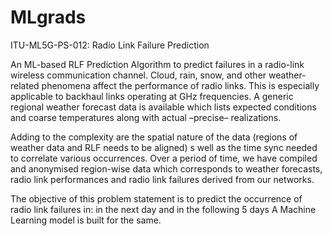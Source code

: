 # MLgrads
ITU-ML5G-PS-012: Radio Link Failure Prediction

An ML-based RLF Prediction Algorithm to predict failures in a radio-link wireless communication channel.
Cloud, rain, snow, and other weather-related phenomena affect the performance of radio links. 
This is especially applicable to backhaul links operating at GHz frequencies. 
A generic regional weather forecast data is available which lists expected conditions and coarse temperatures along with actual –precise– realizations.

Adding to the complexity are the spatial nature of the data (regions of weather data and RLF needs to be aligned) 
s well as the time sync needed to correlate various occurrences. 
Over a period of time, we have compiled and anonymised region-wise data which corresponds to weather forecasts, radio link performances 
and radio link failures derived from our networks.

The objective of this problem statement is to predict the occurrence of radio link failures in:
in the next day 
and in the following 5 days 
A Machine Learning model is built for the same.
